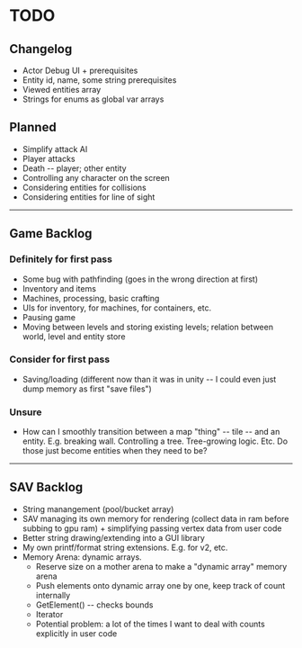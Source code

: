# TODO

## Changelog

- Actor Debug UI + prerequisites
- Entity id, name, some string prerequisites
- Viewed entities array
- Strings for enums as global var arrays

## Planned

- Simplify attack AI
- Player attacks
- Death -- player; other entity
- Controlling any character on the screen
- Considering entities for collisions
- Considering entities for line of sight

-----------------------

## Game Backlog

### Definitely for first pass

- Some bug with pathfinding (goes in the wrong direction at first)
- Inventory and items
- Machines, processing, basic crafting
- UIs for inventory, for machines, for containers, etc.
- Pausing game
- Moving between levels and storing existing levels; relation between world, level and entity store

### Consider for first pass

- Saving/loading (different now than it was in unity -- I could even just dump memory as first "save files")

### Unsure

- How can I smoothly transition between a map "thing" -- tile -- and an entity. E.g. breaking wall. Controlling a tree. Tree-growing logic. Etc. Do those just become entities when they need to be?

------------------------

## SAV Backlog

- String manangement (pool/bucket array)
- SAV managing its own memory for rendering (collect data in ram before subbing to gpu ram) + simplifying passing vertex data from user code
- Better string drawing/extending into a GUI library
- My own printf/format string extensions. E.g. for v2, etc.
- Memory Arena: dynamic arrays.
  - Reserve size on a mother arena to make a "dynamic array" memory arena
  - Push elements onto dynamic array one by one, keep track of count internally
  - GetElement() -- checks bounds
  - Iterator
  - Potential problem: a lot of the times I want to deal with counts explicitly in user code
